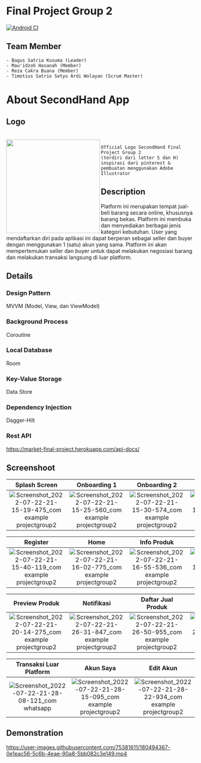 # Final Project Group 2

[![Android CI](https://github.com/rrfadilah/FinalProject-G2/actions/workflows/ci.yml/badge.svg?branch=main)](https://github.com/rrfadilah/FinalProject-G2/actions/workflows/ci.yml)

## Team Member
```
- Bagus Satria Kusuma (Leader)
- Mau'idzoh Hasanah (Member)
- Reza Cakra Buana (Member)
- Timotius Satrio Setyo Ardi Wolayan (Scrum Master)
```

# About SecondHand App
## Logo
<br>
<img src="https://user-images.githubusercontent.com/96243284/179536507-cf737303-b415-48a1-8894-5d749918c1bf.png" width="250" height="250" align="left"> 

```
Official Logo SecondHand Final Project Group 2
(terdiri dari letter S dan H)
inspirasi dari pinterest & pembuatan menggunakan Adobe Illustrator
````

## Description

Platform ini merupakan tempat jual-beli barang secara online, khususnya barang bekas. Platform ini membuka dan menyediakan berbagai jenis kategori kebutuhan. User yang mendaftarkan diri pada aplikasi ini dapat berperan sebagai seller dan buyer dengan menggunakan 1 (satu) akun yang sama. Platform ini akan mempertemukan seller dan buyer untuk dapat melakukan negosiasi barang dan melakukan transaksi langsung di luar platform.

## Details
### Design Pattern
MVVM (Model, View, dan ViewModel)
### Background Process
Coroutine
### Local Database
Room
### Key-Value Storage
Data Store
### Dependency Injection
Dagger-Hilt
### Rest API
https://market-final-project.herokuapp.com/api-docs/
## Screenshoot

Splash Screen | Onboarding 1 | Onboarding 2 | Onboarding 3 | Login
:-------------------------:|:-------------------------:|:-------------------------:|:-------------------------:|:-------------------------:
![Screenshot_2022-07-22-21-15-19-475_com example projectgroup2](https://user-images.githubusercontent.com/75381611/180465898-16310702-8c1b-4f4e-97f2-fd52afa43a03.jpg) | ![Screenshot_2022-07-22-21-15-25-560_com example projectgroup2](https://user-images.githubusercontent.com/75381611/180465958-0f31d91c-7d2e-4ad5-9fd7-8016d0124431.jpg) | ![Screenshot_2022-07-22-21-15-30-574_com example projectgroup2](https://user-images.githubusercontent.com/75381611/180466007-3f91f04b-8341-4801-90b1-1f1429faef2b.jpg) | ![Screenshot_2022-07-22-21-15-32-456_com example projectgroup2](https://user-images.githubusercontent.com/75381611/180466044-36753ded-d92a-4fad-b9f8-b4cd6247da80.jpg) | ![Screenshot_2022-07-22-21-15-35-591_com example projectgroup2](https://user-images.githubusercontent.com/75381611/180466097-f9724f02-99d7-4055-b240-e62f3395571f.jpg)

Register | Home | Info Produk | Tawar Produk | Tambah Produk
:-------------------------:|:-------------------------:|:-------------------------:|:-------------------------:|:-------------------------:
![Screenshot_2022-07-22-21-15-40-119_com example projectgroup2](https://user-images.githubusercontent.com/75381611/180466184-cddc253a-fe25-4fb7-9ca7-53505df9eecf.jpg) | ![Screenshot_2022-07-22-21-16-02-775_com example projectgroup2](https://user-images.githubusercontent.com/75381611/180466236-b2d6f0f0-aa2e-41ab-96c5-b8b5d0ec00f0.jpg) | ![Screenshot_2022-07-22-21-16-55-536_com example projectgroup2](https://user-images.githubusercontent.com/75381611/180466286-3203e77b-7dc1-4b00-a53c-2e162740b5d7.jpg) | ![Screenshot_2022-07-22-21-16-58-610_com example projectgroup2](https://user-images.githubusercontent.com/75381611/180466325-02e9a3ff-05a2-4c38-a27b-aaf4a8990b28.jpg) | ![Screenshot_2022-07-22-21-20-08-684_com example projectgroup2](https://user-images.githubusercontent.com/75381611/180466435-437d4c08-927e-48a3-a495-e59311098591.jpg)

Preview Produk | Notifikasi | Daftar Jual Produk | Daftar Jual Diminati | Info Penawar
:-------------------------:|:-------------------------:|:-------------------------:|:-------------------------:|:-------------------------:
![Screenshot_2022-07-22-21-20-14-275_com example projectgroup2](https://user-images.githubusercontent.com/75381611/180466509-d1bbe1ab-cefa-492e-aa7b-4e3a2ecb7196.jpg) | ![Screenshot_2022-07-22-21-26-31-847_com example projectgroup2](https://user-images.githubusercontent.com/75381611/180466550-08347425-2bac-4700-ba63-f646c1feeb39.jpg) | ![Screenshot_2022-07-22-21-26-50-955_com example projectgroup2](https://user-images.githubusercontent.com/75381611/180466594-79b88193-d323-4855-a6b3-41e2413d0908.jpg) | ![Screenshot_2022-07-22-21-27-24-928_com example projectgroup2](https://user-images.githubusercontent.com/75381611/180466653-9258b27c-df31-4324-a763-ecec1b72b829.jpg) | ![Screenshot_2022-07-22-21-27-27-594_com example projectgroup2](https://user-images.githubusercontent.com/75381611/180466702-0ddd3af8-d35c-4bb0-ac3d-d7780850d6a0.jpg)


Transaksi Luar Platform | Akun Saya | Edit Akun
:-------------------------:|:-------------------------:|:-------------------------:
![Screenshot_2022-07-22-21-28-08-121_com whatsapp](https://user-images.githubusercontent.com/75381611/180466904-a9793cb2-8c1b-4a65-b579-717c9b95618f.jpg) | ![Screenshot_2022-07-22-21-28-15-095_com example projectgroup2](https://user-images.githubusercontent.com/75381611/180466950-140ef411-2006-4250-b0b7-5d57169950b5.jpg) | ![Screenshot_2022-07-22-21-28-22-934_com example projectgroup2](https://user-images.githubusercontent.com/75381611/180467041-fe42f092-e619-4c1f-a670-cd0c4eff6053.jpg)


## Demonstration

https://user-images.githubusercontent.com/75381611/180494367-0e1eac56-5c6b-4eae-90a8-5bb082c3e149.mp4

